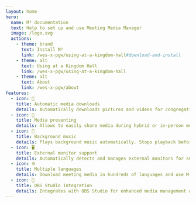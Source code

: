 ```yaml
---
layout: home
hero:
  name: M³ documentation
  text: Help to set up and use Meeting Media Manager
  image: /logo.svg
  actions:
    - theme: brand
      text: Install M³
      link: /wes-x-pgw/using-at-a-kingdom-hall#download-and-install
    - theme: alt
      text: Using at a Kingdom Hall
      link: /wes-x-pgw/using-at-a-kingdom-hall
    - theme: alt
      text: About
      link: /wes-x-pgw/about
features:
  - icon: 🚀
    title: Automatic media downloads
    details: Automatically downloads pictures and videos for congregation meetings in any language available on the official website of Jehovah's Witnesses.
  - icon: 🎦
    title: Media presenting
    details: Allows to easily share media during hybrid or in-person meetings.
  - icon: 🎵
    title: Background music
    details: Plays background music automatically. Stops playback before the meeting starts. Background music can be restarted in one click after the meeting.
  - icon: 🖥️
    title: External monitor support
    details: Automatically detects and manages external monitors for smooth media presentations.
  - icon: 🌐
    title: Multiple languages
    details: Download meeting media in hundreds of languages and use M³'s interface in any of the many available languages.
  - icon: 🧩
    title: OBS Studio Integration
    details: Integrates with OBS Studio for enhanced media management and presenting capabilities.
---
```

